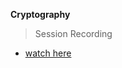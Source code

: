 **Cryptography**

> Session Recording
  - <a href="https://www.youtube.com/watch?v=IhdT27piZpk" >watch here</a>
